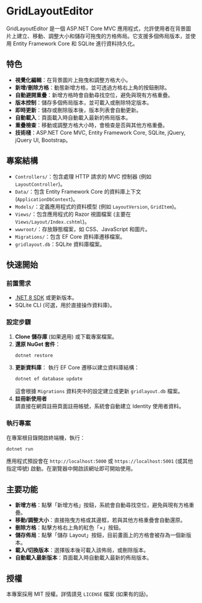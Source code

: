 # GridLayoutEditor

GridLayoutEditor 是一個 ASP.NET Core MVC 應用程式，允許使用者在背景圖片上建立、移動、調整大小和儲存可拖曳的方格佈局。它支援多個佈局版本，並使用 Entity Framework Core 和 SQLite 進行資料持久化。

## 特色

- **視覺化編輯**：在背景圖片上拖曳和調整方格大小。
- **新增/刪除方格**：動態新增方格，並可透過方格右上角的按鈕刪除。
- **自動避開重疊**：新增方格時會自動尋找空位，避免與現有方格重疊。
- **版本控制**：儲存多個佈局版本，並可載入或刪除特定版本。
- **即時更新**：儲存或刪除版本後，版本列表會自動更新。
- **自動載入**：頁面載入時自動載入最新的佈局版本。
- **重疊檢查**：移動或調整方格大小時，會檢查是否與其他方格重疊。
- **技術棧**：ASP.NET Core MVC, Entity Framework Core, SQLite, jQuery, jQuery UI, Bootstrap。

## 專案結構

- `Controllers/`：包含處理 HTTP 請求的 MVC 控制器 (例如 `LayoutController`)。
- `Data/`：包含 Entity Framework Core 的資料庫上下文 (`ApplicationDbContext`)。
- `Models/`：定義應用程式的資料模型 (例如 `LayoutVersion`, `GridItem`)。
- `Views/`：包含應用程式的 Razor 視圖檔案 (主要在 `Views/Layout/Index.cshtml`)。
- `wwwroot/`：存放靜態檔案，如 CSS、JavaScript 和圖片。
- `Migrations/`：包含 EF Core 資料庫遷移檔案。
- `gridlayout.db`：SQLite 資料庫檔案。

## 快速開始

### 前置需求

- [.NET 8 SDK](https://dotnet.microsoft.com/download/dotnet/8.0) 或更新版本。
- SQLite CLI (可選，用於直接操作資料庫)。

### 設定步驟

1.  **Clone 儲存庫** (如果適用) 或下載專案檔案。
2.  **還原 NuGet 套件**：
    ```sh
    dotnet restore
    ```
3.  **更新資料庫**：
    執行 EF Core 遷移以建立資料庫結構：
    ```sh
    dotnet ef database update
    ```
    這會根據 `Migrations` 資料夾中的設定建立或更新 `gridlayout.db` 檔案。
4.  **註冊新使用者**  
    請直接在網頁註冊頁面註冊帳號，系統會自動建立 Identity 使用者資料。

### 執行專案

在專案根目錄開啟終端機，執行：
```sh
dotnet run
```
應用程式預設會在 `http://localhost:5000` 或 `https://localhost:5001` (或其他指定埠號) 啟動。在瀏覽器中開啟該網址即可開始使用。

## 主要功能

- **新增方格**：點擊「新增方格」按鈕，系統會自動尋找空位，避免與現有方格重疊。
- **移動/調整大小**：直接拖曳方格或其邊框，若與其他方格重疊會自動還原。
- **刪除方格**：點擊方格右上角的紅色「×」按鈕。
- **儲存佈局**：點擊「儲存 Layout」按鈕，目前畫面上的方格會被存為一個新版本。
- **載入/切換版本**：選擇版本後可載入該佈局，或刪除版本。
- **自動載入最新版本**：頁面載入時自動載入最新的佈局版本。

## 授權

本專案採用 MIT 授權。詳情請見 `LICENSE` 檔案 (如果有的話)。